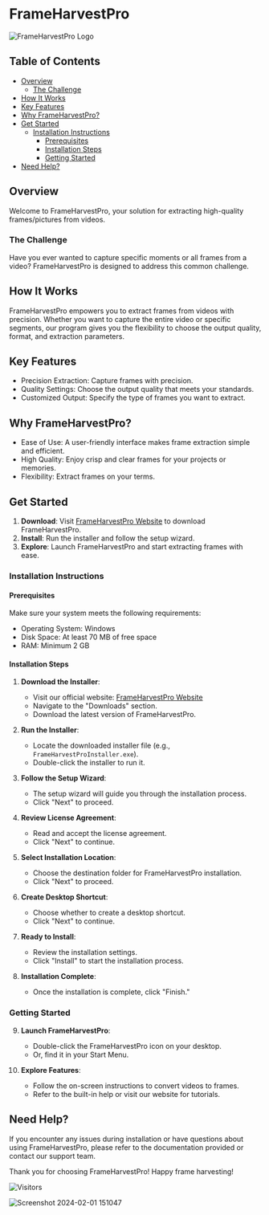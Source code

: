 # FrameHarvestPro

![FrameHarvestPro Logo](https://i.postimg.cc/bN9KzHkw/vid-main.png)

## Table of Contents
- [Overview](#overview)
  - [The Challenge](#the-challenge)
- [How It Works](#how-it-works)
- [Key Features](#key-features)
- [Why FrameHarvestPro?](#why-frameharvestpro)
- [Get Started](#get-started)
  - [Installation Instructions](#installation-instructions)
    - [Prerequisites](#prerequisites)
    - [Installation Steps](#installation-steps)
    - [Getting Started](#getting-started)
- [Need Help?](#need-help)

## Overview

Welcome to FrameHarvestPro, your solution for extracting high-quality frames/pictures from videos.

### The Challenge

Have you ever wanted to capture specific moments or all frames from a video? FrameHarvestPro is designed to address this common challenge.

## How It Works

FrameHarvestPro empowers you to extract frames from videos with precision. Whether you want to capture the entire video or specific segments, our program gives you the flexibility to choose the output quality, format, and extraction parameters.

## Key Features

- Precision Extraction: Capture frames with precision.
- Quality Settings: Choose the output quality that meets your standards.
- Customized Output: Specify the type of frames you want to extract.

## Why FrameHarvestPro?

- Ease of Use: A user-friendly interface makes frame extraction simple and efficient.
- High Quality: Enjoy crisp and clear frames for your projects or memories.
- Flexibility: Extract frames on your terms.

## Get Started

1. **Download**: Visit [FrameHarvestPro Website](https://vickkie.github.io/frameharvestpro) to download FrameHarvestPro.
2. **Install**: Run the installer and follow the setup wizard.
3. **Explore**: Launch FrameHarvestPro and start extracting frames with ease.

### Installation Instructions

#### Prerequisites

Make sure your system meets the following requirements:

- Operating System: Windows
- Disk Space: At least 70 MB of free space
- RAM: Minimum 2 GB

#### Installation Steps

1. **Download the Installer**:
   - Visit our official website: [FrameHarvestPro Website](https://vickkie.github.io/frameharvestpro)
   - Navigate to the "Downloads" section.
   - Download the latest version of FrameHarvestPro.

2. **Run the Installer**:
   - Locate the downloaded installer file (e.g., `FrameHarvestProInstaller.exe`).
   - Double-click the installer to run it.

3. **Follow the Setup Wizard**:
   - The setup wizard will guide you through the installation process.
   - Click "Next" to proceed.

4. **Review License Agreement**:
   - Read and accept the license agreement.
   - Click "Next" to continue.

5. **Select Installation Location**:
   - Choose the destination folder for FrameHarvestPro installation.
   - Click "Next" to proceed.

6. **Create Desktop Shortcut**:
   - Choose whether to create a desktop shortcut.
   - Click "Next" to continue.

7. **Ready to Install**:
   - Review the installation settings.
   - Click "Install" to start the installation process.

8. **Installation Complete**:
   - Once the installation is complete, click "Finish."

### Getting Started

9. **Launch FrameHarvestPro**:
   - Double-click the FrameHarvestPro icon on your desktop.
   - Or, find it in your Start Menu.

10. **Explore Features**:
    - Follow the on-screen instructions to convert videos to frames.
    - Refer to the built-in help or visit our website for tutorials.

## Need Help?

If you encounter any issues during installation or have questions about using FrameHarvestPro, please refer to the documentation provided or contact our support team.

Thank you for choosing FrameHarvestPro! Happy frame harvesting!

![Visitors](https://api.visitorbadge.io/api/visitors?path=https%3A%2F%2Fgithub.com%2Fvickkie%2FFrameHarvestPro%2F&label=Views&countColor=%23263759)

![Screenshot 2024-02-01 151047](https://github.com/vickkie/FrameHarvestPro/assets/43224578/555a62f3-4f99-4902-87ef-4f8ad3ea90c3)

